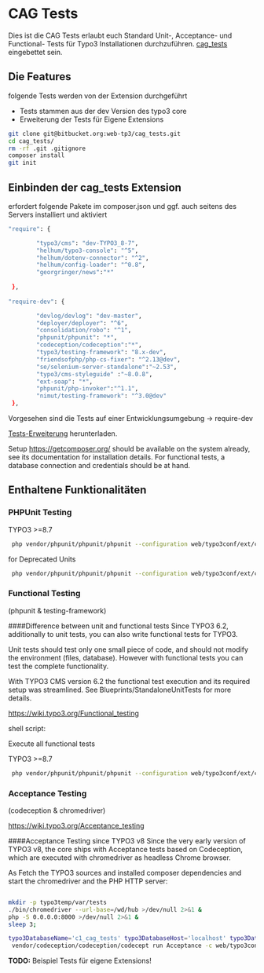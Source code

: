 # CAG Tests

Dies ist die CAG Tests erlaubt euch Standard Unit-, Acceptance- und  Functional- Tests für Typo3 Installationen durchzuführen. [cag_tests](https://bitbucket.org/connecta-ag/cag_project) eingebettet sein.

## Die Features

folgende Tests werden von der Extension durchgeführt
* Tests stammen aus der dev Version des typo3 core
* Erweiterung der Tests für Eigene Extensions 


```bash
git clone git@bitbucket.org:web-tp3/cag_tests.git
cd cag_tests/
rm -rf .git .gitignore
composer install
git init
```


## Einbinden der cag_tests Extension

erfordert folgende Pakete im composer.json und ggf. auch seitens des Servers installiert und aktiviert
```bash
"require": { 

 		"typo3/cms": "dev-TYPO3_8-7",
 		"helhum/typo3-console": "^5",
 		"helhum/dotenv-connector": "^2",
 		"helhum/config-loader": "^0.8",
 		"georgringer/news":"*"
 
 },
 	
"require-dev": {

 		"devlog/devlog": "dev-master",
 		"deployer/deployer": "^6",
 		"consolidation/robo": "^1",
 		"phpunit/phpunit": "*",
 		"codeception/codeception":"*",
 		"typo3/testing-framework": "8.x-dev",
 		"friendsofphp/php-cs-fixer": "^2.13@dev",
 		"se/selenium-server-standalone":"~2.53",
 		"typo3/cms-styleguide" :"~8.0.8",
 		"ext-soap": "*",
 		"phpunit/php-invoker":"^1.1",
 		"nimut/testing-framework": "^3.0@dev"
 },
```

Vorgesehen sind die Tests auf einer Entwicklungsumgebung -> require-dev


[Tests-Erweiterung](https://bitbucket.org/web-tp3/cag_tests/) herunterladen.

Setup
https://getcomposer.org/ should be available on the system already, see its documentation for installation details. For functional tests, a database connection and credentials should be at hand.


## Enthaltene Funktionalitäten
### PHPUnit Testing

TYPO3 >=8.7
```bash
 php vendor/phpunit/phpunit/phpunit --configuration web/typo3conf/ext/cag_tests/Tests/Build/UnitTests.xml --teamcity
```

for Deprecated Units
```bash
 php vendor/phpunit/phpunit/phpunit --configuration web/typo3conf/ext/cag_tests/Tests/Build/UnitTestsDeprecated.xml --teamcity
``` 

###  Functional Testing 
(phpunit & testing-framework)

####Difference between unit and functional tests
Since TYPO3 6.2, additionally to unit tests, you can also write functional tests for TYPO3.

Unit tests should test only one small piece of code, and should not modify the environment (files, database). However with functional tests you can test the complete functionality.

With TYPO3 CMS version 6.2 the functional test execution and its required setup was streamlined. See Blueprints/StandaloneUnitTests for more details.


https://wiki.typo3.org/Functional_testing


shell script:

Execute all functional tests

TYPO3 >=8.7
```bash
 php vendor/phpunit/phpunit/phpunit --configuration web/typo3conf/ext/cag_tests/Tests/Build/FunctionalTests.xml --teamcity
 ``` 
###  Acceptance Testing 
(codeception & chromedriver)

https://wiki.typo3.org/Acceptance_testing

####Acceptance Testing since TYPO3 v8
Since the very early version of TYPO3 v8, the core ships with Acceptance tests based on Codeception, which are executed with chromedriver as headless Chrome browser.

As Fetch the TYPO3 sources and installed composer dependencies and start the chromedriver and the PHP HTTP server:

```bash

mkdir -p typo3temp/var/tests 
./bin/chromedriver --url-base=/wd/hub >/dev/null 2>&1 &
php -S 0.0.0.0:8000 >/dev/null 2>&1 &
sleep 3;
```
```bash
typo3DatabaseName='c1_cag_tests' typo3DatabaseHost='localhost' typo3DatabaseUsername='username' typo3DatabasePassword='pw' \
 vendor/codeception/codeception/codecept run Acceptance -c web/typo3conf/ext/cag_tests/Tests/Build/AcceptanceTests.yml
``` 

**TODO:** Beispiel Tests für eigene Extensions!